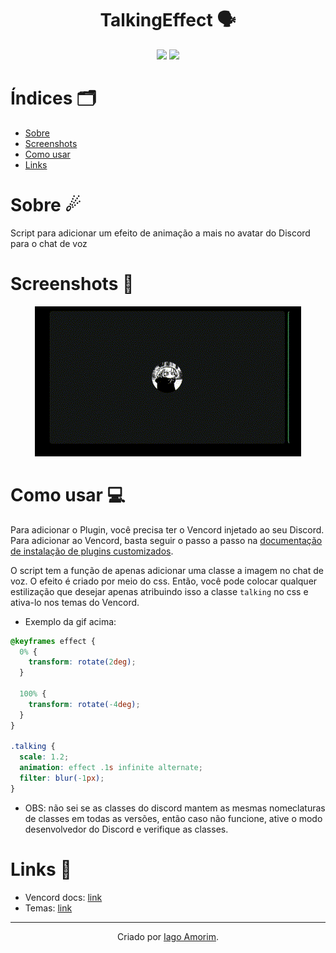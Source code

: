 <h1 align="center"> TalkingEffect 🗣</h1>
<div align="center">
  
  <img src="https://img.shields.io/badge/TypeScript-007ACC?style=for-the-badge&logo=typescript&logoColor=white">
  <img src="https://img.shields.io/badge/Discord-5865F2?style=for-the-badge&logo=discord&logoColor=white"/>
  
</div>


# Índices 🗂
* [Sobre](#sobre-)
* [Screenshots](#screenshots-)
* [Como usar](#como-usar-)
* [Links](#links-)

# Sobre ☄

Script para adicionar um efeito de animação a mais no avatar do Discord para o chat de voz

# Screenshots 📸
<div display="inline" align="center">

<img src="assets/example.gif">

</div>

# Como usar 💻

Para adicionar o Plugin, você precisa ter o Vencord injetado ao seu Discord.
Para adicionar ao Vencord, basta seguir o passo a passo na [documentação de instalação de plugins customizados](https://docs.vencord.dev/installing/custom-plugins/).

O script tem a função de apenas adicionar uma classe a imagem no chat de voz. O efeito é criado por meio do css. Então, você pode colocar qualquer estilização que desejar apenas atribuindo isso a classe `talking` no css e ativa-lo nos temas do Vencord.

 - Exemplo da gif acima:
```css
@keyframes effect {
  0% {
    transform: rotate(2deg);
  }

  100% {
    transform: rotate(-4deg);
  }
}

.talking {
  scale: 1.2;
  animation: effect .1s infinite alternate;
  filter: blur(-1px);
}
```

- OBS: não sei se as classes do discord mantem as mesmas nomeclaturas de classes em todas as versões, então caso não funcione, ative o modo desenvolvedor do Discord e verifique as classes.

# Links 🔗

- Vencord docs: [link](https://docs.vencord.dev/installing/custom-plugins/)
- Temas: [link](https://betterdiscord.app/themes)

<hr>
<div align="center">

Criado por [Iago Amorim](https://github.com/danonep2).

</div>
